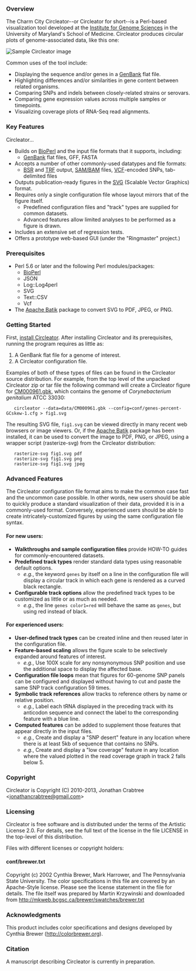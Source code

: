 
### Overview

The Charm City Circleator--or Circleator for short--is a Perl-based
visualization tool developed at the [Institute for Genome Sciences][igs]
in the University of Maryland's School of Medicine. Circleator produces
circular plots of genome-associated data, like this one:

![Sample Circleator image][sample image]

Common uses of the tool include:

* Displaying the sequence and/or genes in a [GenBank][] flat file.
* Highlighting differences and/or similarities in gene content between related organisms.
* Comparing SNPs and indels between closely-related strains or serovars.
* Comparing gene expression values across multiple samples or timepoints.
* Visualizing coverage plots of RNA-Seq read alignments.

[sample image]: https://github.com/jonathancrabtree/Circleator/blob/gh-pages-dev/images/CP002725-2-420.png?raw=true "Sample Circleator Image"
[genbank]: http://www.ncbi.nlm.nih.gov/genbank/
[igs]: http://igs.umaryland.edu

### Key Features

Circleator...

* Builds on [BioPerl][] and the input file formats that it supports, including:
  * [GenBank][] flat files, GFF, FASTA
* Accepts a number of other commonly-used datatypes and file formats:
  * [BSR][] and [TRF][] output, [SAM/BAM][samtools] files, [VCF][vcftools]-encoded SNPs, tab-delimited files
* Outputs publication-ready figures in the [SVG][] (Scalable Vector Graphics) format.
* Requires only a single configuration file whose layout mirrors that of the figure itself.
  * Predefined configuration files and "track" types are supplied for common datasets.
  * Advanced features allow limited analyses to be performed as a figure is drawn.
* Includes an extensive set of regression tests.
* Offers a prototype web-based GUI (under the "Ringmaster" project.)

[bioperl]: http://www.bioperl.org
[svg]: http://www.w3.org/Graphics/SVG/
[bsr]: http://bsr.igs.umaryland.edu
[trf]: http://tandem.bu.edu/trf/trf.html
[samtools]: http://samtools.sourceforge.net
[vcftools]: http://vcftools.sourceforge.net

### Prerequisites

* Perl 5.6 or later and the following Perl modules/packages:
  * [BioPerl][]
  * JSON
  * Log::Log4perl
  * SVG
  * Text::CSV
  * Vcf
* The [Apache Batik][batik] package to convert SVG to PDF, JPEG, or PNG.

[batik]: http://xmlgraphics.apache.org/batik/
[bioperl]: http://www.bioperl.org

### Getting Started

First, [install Circleator][install]. After installing Circleator and
its prerequisites, running the program requires as little as:

1. A GenBank flat file for a genome of interest.
2. A Circleator configuration file.

Examples of both of these types of files can be found in the Circleator
source distribution. For example, from the top level of the unpacked
Circleator zip or tar file the following command will create a Circleator 
figure for [CM000961.gbk][], which contains the genome of 
*Corynebacterium genitalium* ATCC 33030:

       circleator --data=data/CM000961.gbk --config=conf/genes-percent-GCskew-1.cfg > fig1.svg

The resulting SVG file, `fig1.svg` can be viewed directly in many
recent web browsers or image viewers. Or, if the [Apache Batik][batik]
package has been installed, it can be used to convert the image to
PDF, PNG, or JPEG, using a wrapper script (rasterize-svg) from the
Circleator distribution:

       rasterize-svg fig1.svg pdf
       rasterize-svg fig1.svg png
       rasterize-svg fig1.svg jpeg

[CM000961.gbk]: https://github.com/jonathancrabtree/Circleator/blob/master/data/CM000961.gbk
[install]: https://github.com/jonathancrabtree/Circleator/blob/gh-pages-dev/install.md

### Advanced Features

The Circleator configuration file format aims to make the common case
fast and the uncommon case possible. In other words, new users should
be able to quickly produce a standard visualization of their data,
provided it is in a commonly-used format. Conversely, experienced
users should be able to create intricately-customized figures by using
the same configuration file syntax.

#### For new users:
  * **Walkthroughs and sample configuration files** provide HOW-TO guides for commonly-encountered datasets.
  * **Predefined track types** render standard data types using reasonable default options.
    * *e.g.*, the keyword `genes` by itself on a line in the configuration file will display a circular track in which each gene is rendered as a curved black rectangle.
  * **Configurable track options** allow the predefined track types to be customized as little or as much as needed.
    * *e.g.*, the line `genes color1=red` will behave the same as `genes`, but using red instead of black.

#### For experienced users:
  * **User-defined track types** can be created inline and then reused later in the configuration file.
  * **Feature-based scaling** allows the figure scale to be selectively expanded around features of interest.
    * *e.g.*, Use 100X scale for any nonsynonymous SNP position and use the additional space to display the affected base.
  * **Configuration file loops** mean that figures for 60-genome SNP panels can be configured and displayed without having to cut and paste the same SNP track configuration 59 times.
  * **Symbolic track references** allow tracks to reference others by name or relative position.
    * *e.g.*, Label each tRNA displayed in the preceding track with its anticodon sequence and connect the label to the corresponding feature with a blue line.
  * **Computed features** can be added to supplement those features that appear directly in the input files.
    * *e.g.*, Create and display a "SNP desert" feature in any location where there is at least 5kb of sequence that contains no SNPs.
    * *e.g.*, Create and display a "low coverage" feature in any location where the valued plotted in the read coverage graph in track 2 falls below 5.

### Copyright

Circleator is Copyright (C) 2010-2013, Jonathan Crabtree \<<jonathancrabtree@gmail.com>\>

### Licensing

Circleator is free software and is distributed under the terms of the 
Artistic License 2.0. For details, see the full text of the license
in the file LICENSE in the top-level of this distribution.

Files with different licenses or copyright holders:

#### conf/brewer.txt
Copyright (c) 2002 Cynthia Brewer, Mark Harrower, and The Pennsylvania State University.
The color specifications in this file are covered by an Apache-Style
license. Please see the license statement in the file for details.
The file itself was prepared by Martin Krzywinski and downloaded from
<http://mkweb.bcgsc.ca/brewer/swatches/brewer.txt>

### Acknowledgments

This product includes color specifications and designs developed by Cynthia Brewer (<http://colorbrewer.org>).

### Citation

A manuscript describing Circleator is currently in preparation.

